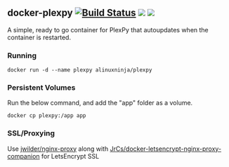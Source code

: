 ## docker-plexpy [![Build Status](https://semaphoreci.com/api/v1/alinuxninja/docker-plexpy/branches/master/badge.svg)](https://semaphoreci.com/alinuxninja/docker-plexpy) [![](https://images.microbadger.com/badges/image/alinuxninja/plexpy.svg)](https://microbadger.com/images/alinuxninja/plexpy "Get your own image badge on microbadger.com") [![](https://images.microbadger.com/badges/version/alinuxninja/plexpy.svg)](https://hub.docker.com/r/alinuxninja/plexpy/ "Get your own version badge on microbadger.com")
A simple, ready to go container for PlexPy that autoupdates when the container is restarted.

### Running
```docker run -d --name plexpy alinuxninja/plexpy```

### Persistent Volumes
Run the below command, and add the "app" folder as a volume.

```docker cp plexpy:/app app```

### SSL/Proxying
Use [jwilder/nginx-proxy](https://github.com/jwilder/nginx-proxy) along with [JrCs/docker-letsencrypt-nginx-proxy-companion](https://github.com/JrCs/docker-letsencrypt-nginx-proxy-companion) for LetsEncrypt SSL
